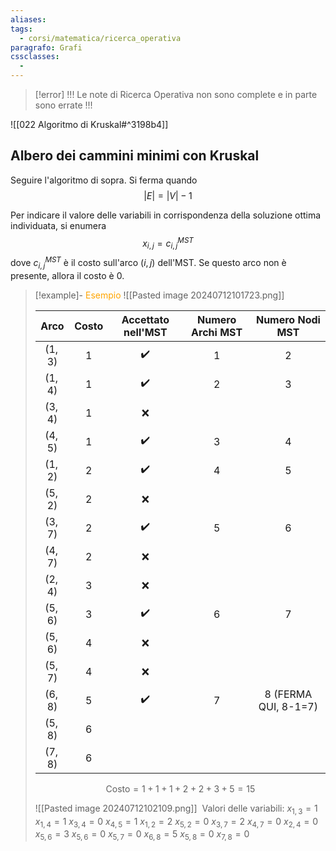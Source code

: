 ```yaml
---
aliases:
tags:
  - corsi/matematica/ricerca_operativa
paragrafo: Grafi
cssclasses:
  - 
---
```

> [!error] !!! Le note di Ricerca Operativa non sono complete e in parte sono errate !!!

![[022 Algoritmo di Kruskal#^3198b4]]

## Albero dei cammini minimi con Kruskal

Seguire l'algoritmo di sopra. Si ferma quando
$$|E|=|V|-1$$

Per indicare il valore delle variabili in corrispondenza della soluzione ottima individuata, si enumera $$x_{i,j}=c^{MST}_{i,j}$$
dove $c^{MST}_{i,j}$ è il costo sull'arco $(i,j)$ dell'MST. Se questo arco non è presente, allora il costo è 0.

> [!example]- <font color="orange">Esempio</font>
>![[Pasted image 20240712101723.png]]
>
>|  Arco   | Costo | Accettato nell'MST | Numero Archi MST |   Numero Nodi MST    |
>| :-----: | :---: | :----------------: | :--------------: | :------------------: |
>| $(1,3)$ |  $1$  |         ✔️         |        1         |          2           |
>| $(1,4)$ |  $1$  |         ✔️         |        2         |          3           |
>| $(3,4)$ |  $1$  |         ❌          |                  |                      |
>| $(4,5)$ |  $1$  |         ✔️         |        3         |          4           |
>| $(1,2)$ |  $2$  |         ✔️         |        4         |          5           |
>| $(5,2)$ |  $2$  |         ❌          |                  |                      |
>| $(3,7)$ |  $2$  |         ✔️         |        5         |          6           |
>| $(4,7)$ |  $2$  |         ❌          |                  |                      |
>| $(2,4)$ |  $3$  |         ❌          |                  |                      |
>| $(5,6)$ |  $3$  |         ✔️          |        6         |          7           |
>| $(5,6)$ |  $4$  |         ❌          |                  |                      |
>| $(5,7)$ |  $4$  |         ❌          |                  |                      |
>| $(6,8)$ |  $5$  |         ✔️         |        7         | 8 (FERMA QUI, 8-1=7) |
>| $(5,8)$ |  $6$  |                    |                  |                      |
>| $(7,8)$ |  $6$  |                    |                  |                      |
>
>$$\text{Costo} = 1+1+1+2+2+3+5 = 15$$
>
>![[Pasted image 20240712102109.png]]
️
>Valori delle variabili:
>$x_{1,3}=1$
>$x_{1,4}=1$
>$x_{3,4}=0$
>$x_{4,5}=1$
>$x_{1,2}=2$
>$x_{5,2}=0$
>$x_{3,7}=2$
>$x_{4,7}=0$
>$x_{2,4}=0$
>$x_{5,6}=3$
>$x_{5,6}=0$
>$x_{5,7}=0$
>$x_{6,8}=5$
>$x_{5,8}=0$
>$x_{7,8}=0$


